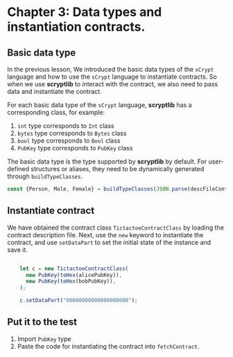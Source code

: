 # Chapter 3: Data types and instantiation contracts.

## Basic data type

In the previous lesson, We introduced the basic data types of the `sCrypt` language and how to use the `sCrypt` language to instantiate contracts. So when we use **scryptlib** to interact with the contract, we also need to pass data and instantiate the contract.

For each basic data type of the `sCrypt` language, **scryptlib** has a corresponding class,
for example:

1. `int` type corresponds to `Int` class
2. `bytes` type corresponds to `Bytes` class
3. `bool` type corresponds to `Bool` class
4. `PubKey` type corresponds to `PubKey` class


The basic data type is the type supported by **scryptlib** by default. For user-defined structures or aliases, they need to be dynamically generated through `buildTypeClasses`.

```javascript
const {Person, Male, Female} = buildTypeClasses(JSON.parse(descFileContent));
```

## Instantiate contract

We have obtained the contract class `TictactoeContractClass` by loading the contract description file. Next, use the `new` keyword to instantiate the contract, and use `setDataPart` to set the initial state of the instance and save it.

```javascript

    let c = new TictactoeContractClass(
      new PubKey(toHex(alicePubKey)),
      new PubKey(toHex(bobPubKey)),
    );

    c.setDataPart("00000000000000000000");

```

## Put it to the test

1. Import `PubKey` type
2. Paste the code for instantiating the contract into `fetchContract`.